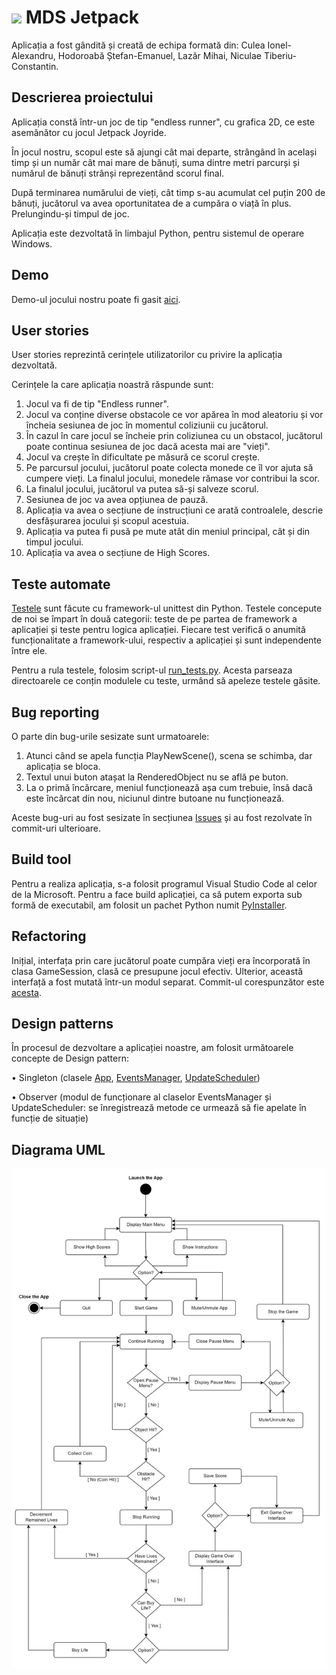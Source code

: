 # <img src="https://user-images.githubusercontent.com/79095586/173258193-8e08228d-5b79-46d6-aa59-570b10735068.png" width="33"> MDS Jetpack
Aplicația a fost gândită și creată de echipa formată din: Culea Ionel-Alexandru, Hodoroabă Ștefan-Emanuel, Lazăr Mihai, Niculae Tiberiu-Constantin.

## Descrierea proiectului
Aplicația constă într-un joc de tip "endless runner", cu grafica 2D, ce este asemănător cu jocul Jetpack Joyride.

În jocul nostru, scopul este să ajungi cât mai departe, strângând în același timp și un număr cât mai mare de bănuți, suma dintre metri parcurși și numărul de bănuți strânși reprezentând scorul final.

După terminarea numărului de vieți, cât timp s-au acumulat cel puțin 200 de bănuți, jucătorul va avea oportunitatea de a cumpăra o viață în plus. Prelungindu-și timpul de joc.

Aplicația este dezvoltată în limbajul Python, pentru sistemul de operare Windows.

## Demo
Demo-ul jocului nostru poate fi gasit [aici](https://www.youtube.com/watch?v=e4r82uQ2hro).

## User stories
User stories reprezintă cerințele utilizatorilor cu privire la aplicația dezvoltată.

Cerințele la care aplicația noastră răspunde sunt:

1. Jocul va fi de tip "Endless runner".
2. Jocul va conține diverse obstacole ce vor apărea în mod aleatoriu și vor încheia sesiunea de joc în momentul coliziunii cu jucătorul.
3. În cazul în care jocul se încheie prin coliziunea cu un obstacol, jucătorul poate continua sesiunea de joc dacă acesta mai are "vieți".
4. Jocul va crește în dificultate pe măsură ce scorul crește.
5. Pe parcursul jocului, jucătorul poate colecta monede ce îl vor ajuta să cumpere vieți. La finalul jocului, monedele rămase vor contribui la scor.
6. La finalul jocului, jucătorul va putea să-și salveze scorul.
7. Sesiunea de joc va avea opțiunea de pauză.
8. Aplicația va avea o secțiune de instrucțiuni ce arată controalele, descrie desfășurarea jocului și scopul acestuia.
9. Aplicația va putea fi pusă pe mute atât din meniul principal, cât și din timpul jocului.
10. Aplicația va avea o secțiune de High Scores.

## Teste automate
[Testele](https://github.com/Echipa3-MDS/Laborator-MDS/tree/main/src/tests) sunt făcute cu framework-ul unittest din Python. Testele concepute de noi se împart în două categorii: teste de pe partea de framework a aplicației și teste pentru logica aplicației. Fiecare test verifică o anumită funcționalitate a framework-ului, respectiv a aplicației și sunt independente între ele.

Pentru a rula testele, folosim script-ul [run_tests.py](https://github.com/Echipa3-MDS/Laborator-MDS/blob/main/src/run_tests.py). Acesta parseaza directoarele ce conțin modulele cu teste, urmând să apeleze testele găsite.

## Bug reporting
O parte din bug-urile sesizate sunt urmatoarele:

1. Atunci când se apela funcția PlayNewScene(), scena se schimba, dar aplicația se bloca.
2. Textul unui buton atașat la RenderedObject nu se află pe buton.
3. La o primă încărcare, meniul funcționează așa cum trebuie, însă dacă este încărcat din nou, niciunul dintre butoane nu funcționează.

Aceste bug-uri au fost sesizate în secțiunea [Issues](https://github.com/Echipa3-MDS/Laborator-MDS/issues?q=is%3Aissue+is%3Aclosed) și au fost rezolvate în commit-uri ulterioare.

## Build tool
Pentru a realiza aplicația, s-a folosit programul Visual Studio Code al celor de la Microsoft. Pentru a face build aplicației, ca să putem exporta sub formă de executabil, am folosit un pachet Python numit [PyInstaller](https://pyinstaller.org/en/stable/).

## Refactoring
Inițial, interfața prin care jucătorul poate cumpăra vieți era încorporată în clasa GameSession, clasă ce presupune jocul efectiv. Ulterior, această interfață a fost mutată într-un modul separat. Commit-ul corespunzător este [acesta](https://github.com/Echipa3-MDS/Laborator-MDS/commit/5bddbf76ff5a4149fc6d1da559b5866ca6575869#diff-49a036e32f3496fc7b95b0b32ed1fb988561c807f52aad1bbccb3f9b4b4f3d38). 

## Design patterns
În procesul de dezvoltare a aplicației noastre, am folosit următoarele concepte de Design pattern:

•	Singleton (clasele [App](https://github.com/Echipa3-MDS/Laborator-MDS/blob/main/src/framework/app.py), [EventsManager](https://github.com/Echipa3-MDS/Laborator-MDS/blob/main/src/framework/events_manager.py), [UpdateScheduler](https://github.com/Echipa3-MDS/Laborator-MDS/blob/main/src/framework/update_scheduler.py))

•	Observer (modul de funcționare al claselor EventsManager și UpdateScheduler: se înregistrează metode ce urmează să fie apelate în funcție de situație)

## Diagrama UML
<p align="center">
  <img src="https://github.com/Echipa3-MDS/Laborator-MDS/blob/main/diagrama.png" width="600">
</p>
